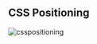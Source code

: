 ## CSS Positioning
![csspositioning](https://github.com/user-attachments/assets/f9c26026-b2af-46ce-9169-6bbf298cd156)
